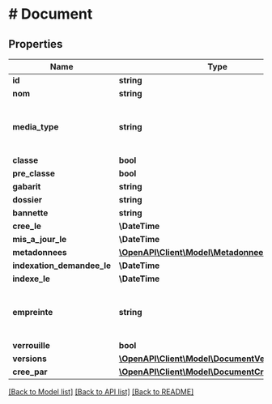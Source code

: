 # # Document

## Properties

Name | Type | Description | Notes
------------ | ------------- | ------------- | -------------
**id** | **string** |  |
**nom** | **string** |  |
**media_type** | **string** | Media type de la version la plus récente |
**classe** | **bool** |  |
**pre_classe** | **bool** |  |
**gabarit** | **string** |  | [optional]
**dossier** | **string** |  | [optional]
**bannette** | **string** |  | [optional]
**cree_le** | **\DateTime** |  |
**mis_a_jour_le** | **\DateTime** |  |
**metadonnees** | [**\OpenAPI\Client\Model\Metadonnee[]**](Metadonnee.md) |  |
**indexation_demandee_le** | **\DateTime** |  |
**indexe_le** | **\DateTime** |  |
**empreinte** | **string** | Empreinte de la version la plus récente |
**verrouille** | **bool** |  |
**versions** | [**\OpenAPI\Client\Model\DocumentVersionsInner[]**](DocumentVersionsInner.md) |  |
**cree_par** | [**\OpenAPI\Client\Model\DocumentCreePar**](DocumentCreePar.md) |  |

[[Back to Model list]](../../README.md#models) [[Back to API list]](../../README.md#endpoints) [[Back to README]](../../README.md)
